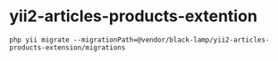 # yii2-articles-products-extention

    php yii migrate --migrationPath=@vendor/black-lamp/yii2-articles-products-extension/migrations